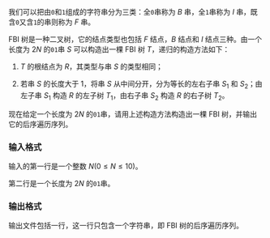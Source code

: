 我们可以把由`0`和`1`组成的字符串分为三类：全`0`串称为 $B$ 串，全`1`串称为 $I$ 串，既含`0`又含`1`的串则称为 $F$ 串。

FBI 树是一种二叉树，它的结点类型也包括 $F$ 结点，$B$ 结点和 $I$ 结点三种。由一个长度为 $2N$ 的`01`串 $S$ 可以构造出一棵 FBI 树 $T$，递归的构造方法如下：

1. $T$ 的根结点为 $R$，其类型与串 $S$ 的类型相同；

2. 若串 $S$ 的长度大于 $1$，将串 $S$ 从中间分开，分为等长的左右子串 $S_1$ 和 $S_2$；由左子串 $S_1$ 构造 $R$ 的左子树 $T_1$，由右子串 $S_2$ 构造 $R$ 的右子树 $T_2$。

现在给定一个长度为 $2N$ 的`01`串，请用上述构造方法构造出一棵 FBI 树，并输出它的后序遍历序列。

### 输入格式


输入的第一行是一个整数 $N(0 \leq N \leq 10)$。

第二行是一个长度为 $2N$ 的`01`串。

### 输出格式

输出文件包括一行，这一行只包含一个字符串，即 FBI 树的后序遍历序列。
